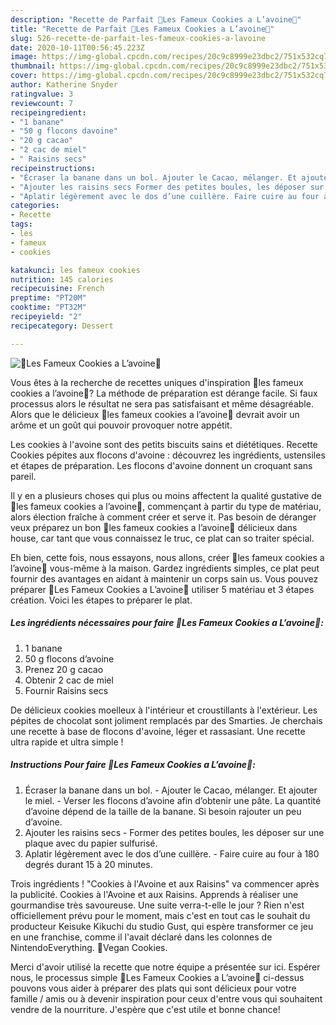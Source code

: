 ```yaml
---
description: "Recette de Parfait 🍪Les Fameux Cookies a L’avoine🍪"
title: "Recette de Parfait 🍪Les Fameux Cookies a L’avoine🍪"
slug: 526-recette-de-parfait-les-fameux-cookies-a-lavoine
date: 2020-10-11T00:56:45.223Z
image: https://img-global.cpcdn.com/recipes/20c9c8999e23dbc2/751x532cq70/🍪les-fameux-cookies-a-lavoine🍪-photo-principale-de-la-recette.jpg
thumbnail: https://img-global.cpcdn.com/recipes/20c9c8999e23dbc2/751x532cq70/🍪les-fameux-cookies-a-lavoine🍪-photo-principale-de-la-recette.jpg
cover: https://img-global.cpcdn.com/recipes/20c9c8999e23dbc2/751x532cq70/🍪les-fameux-cookies-a-lavoine🍪-photo-principale-de-la-recette.jpg
author: Katherine Snyder
ratingvalue: 3
reviewcount: 7
recipeingredient:
- "1 banane"
- "50 g flocons davoine"
- "20 g cacao"
- "2 cac de miel"
- " Raisins secs"
recipeinstructions:
- "Écraser la banane dans un bol. Ajouter le Cacao, mélanger. Et ajouter le miel. Verser les flocons d’avoine afin d’obtenir une pâte. La quantité d’avoine dépend de la taille de la banane. Si besoin rajouter un peu d’avoine."
- "Ajouter les raisins secs Former des petites boules, les déposer sur une plaque avec du papier sulfurisé."
- "Aplatir légèrement avec le dos d’une cuillère. Faire cuire au four à 180 degrés durant 15 à 20 minutes."
categories:
- Recette
tags:
- les
- fameux
- cookies

katakunci: les fameux cookies 
nutrition: 145 calories
recipecuisine: French
preptime: "PT20M"
cooktime: "PT32M"
recipeyield: "2"
recipecategory: Dessert

---
```



![🍪Les Fameux Cookies a L’avoine🍪](https://img-global.cpcdn.com/recipes/20c9c8999e23dbc2/751x532cq70/🍪les-fameux-cookies-a-lavoine🍪-photo-principale-de-la-recette.jpg)

Vous êtes à la recherche de recettes uniques d'inspiration 🍪les fameux cookies a l’avoine🍪? La méthode de préparation est dérange facile. Si faux processus alors le résultat ne sera pas satisfaisant et même désagréable. Alors que le délicieux 🍪les fameux cookies a l’avoine🍪 devrait avoir un arôme et un goût qui pouvoir provoquer notre appétit.

Les cookies à l&#39;avoine sont des petits biscuits sains et diététiques. Recette Cookies pépites aux flocons d&#39;avoine : découvrez les ingrédients, ustensiles et étapes de préparation. Les flocons d&#39;avoine donnent un croquant sans pareil.

Il y en a plusieurs choses qui plus ou moins affectent la qualité gustative de 🍪les fameux cookies a l’avoine🍪, commençant à partir du type de matériau, alors élection fraîche à comment créer et serve it. Pas besoin de déranger veux préparez un bon 🍪les fameux cookies a l’avoine🍪 délicieux dans house, car tant que vous connaissez le truc, ce plat can so traiter spécial.


Eh bien, cette fois, nous essayons, nous allons, créer 🍪les fameux cookies a l’avoine🍪 vous-même à la maison. Gardez ingrédients simples, ce plat peut fournir des avantages en aidant à maintenir un corps sain us. Vous pouvez préparer 🍪Les Fameux Cookies a L’avoine🍪 utiliser 5 matériau et 3 étapes création. Voici les étapes to préparer le plat.

<!--inarticleads1-->

##### Les ingrédients nécessaires pour faire 🍪Les Fameux Cookies a L’avoine🍪:

1.  1 banane
1.  50 g flocons d’avoine
1. Prenez 20 g cacao
1. Obtenir 2 cac de miel
1. Fournir  Raisins secs


De délicieux cookies moelleux à l&#39;intérieur et croustillants à l&#39;extérieur. Les pépites de chocolat sont joliment remplacés par des Smarties. Je cherchais une recette à base de flocons d&#39;avoine, léger et rassasiant. Une recette ultra rapide et ultra simple ! 

<!--inarticleads2-->

##### Instructions Pour faire 🍪Les Fameux Cookies a L’avoine🍪:

1. Écraser la banane dans un bol. - Ajouter le Cacao, mélanger. Et ajouter le miel. - Verser les flocons d’avoine afin d’obtenir une pâte. La quantité d’avoine dépend de la taille de la banane. Si besoin rajouter un peu d’avoine.
1. Ajouter les raisins secs - Former des petites boules, les déposer sur une plaque avec du papier sulfurisé.
1. Aplatir légèrement avec le dos d’une cuillère. - Faire cuire au four à 180 degrés durant 15 à 20 minutes.


Trois ingrédients ! &#34;Cookies à l&#39;Avoine et aux Raisins&#34; va commencer après la publicité. Cookies à l&#39;Avoine et aux Raisins. Apprends à réaliser une gourmandise très savoureuse. Une suite verra-t-elle le jour ? Rien n&#39;est officiellement prévu pour le moment, mais c&#39;est en tout cas le souhait du producteur Keisuke Kikuchi du studio Gust, qui espère transformer ce jeu en une franchise, comme il l&#39;avait déclaré dans les colonnes de NintendoEverything. 🍪Vegan Cookies. 


Merci d'avoir utilisé la recette que notre équipe a présentée sur ici. Espérer nous, le processus simple 🍪Les Fameux Cookies a L’avoine🍪 ci-dessus pouvons vous aider à préparer des plats qui sont délicieux pour votre famille / amis ou à devenir inspiration pour ceux d'entre vous qui souhaitent vendre de la nourriture. J'espère que c'est utile et bonne chance!
